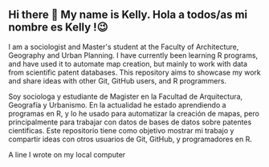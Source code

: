 ## Hi there 👋 My name is Kelly. Hola a todos/as mi nombre es Kelly !😉

<!--
**kellyyubini/kellyyubini** is a ✨ _special_ ✨ repository because its `README.md` (this file) appears on your GitHub profile.
-->


I am a sociologist and Master's student at the Faculty of Architecture, Geography and Urban Planning. I have currently been learning R programs, and have used it to automate map creation, but mainly to work with data from scientific patent databases. This repository aims to showcase my work and share ideas with other Git, GitHub users, and R programmers.

Soy sociologa y estudiante de Magister en la Facultad de Arquitectura, Geografía y Urbanismo. 
En la actualidad he estado aprendiendo a programas en R, y lo he usado para automatizar la creación de mapas, pero principalmente para trabajar con datos de bases de datos sobre patentes cientificas. Este repositorio tiene como objetivo mostrar mi trabajo y compartir ideas con otros usuarios de Git, GitHub, y programadores en R.

A line I wrote on my local computer  
